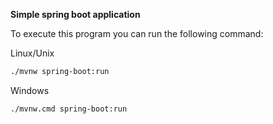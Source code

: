 **Simple spring boot application**

To execute this program you can run the following command:
 
Linux/Unix
```sh
./mvnw spring-boot:run
```
Windows
```sh
./mvnw.cmd spring-boot:run
```